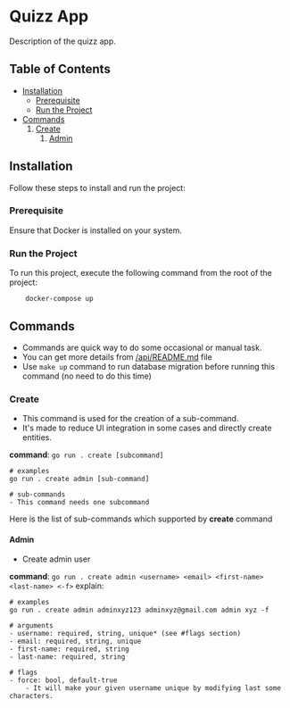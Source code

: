 # Quizz App

Description of the quizz app.

## Table of Contents

- [Installation](#installation)
    - [Prerequisite](#prerequisite)
    - [Run the Project](#run-the-project)
- [Commands](#commands)
    1. [Create](#create)
        1. [Admin](#admin)

## Installation

Follow these steps to install and run the project:

### Prerequisite

Ensure that Docker is installed on your system.

### Run the Project

To run this project, execute the following command from the root of the project:


```
    docker-compose up
```

## Commands

- Commands are quick way to do some occasional or manual task.
- You can get more details from [/api/README.md](https://github.com/Improwised/quizz-app/blob/develop/api/README.md) file 
- Use `make up` command to run database migration before running this command (no need to do this time)

### Create

- This command is used for the creation of a sub-command.
- It's made to reduce UI integration in some cases and directly create entities.


**command**: `go run . create [subcommand]`
```
# examples
go run . create admin [sub-command]

# sub-commands
- This command needs one subcommand
```

Here is the list of sub-commands which supported by **create** command

#### Admin
- Create admin user

**command**: `go run . create admin <username> <email> <first-name> <last-name> <-f>`
explain: 
```
# examples
go run . create admin adminxyz123 adminxyz@gmail.com admin xyz -f

# arguments
- username: required, string, unique* (see #flags section)
- email: required, string, unique
- first-name: required, string
- last-name: required, string

# flags
- force: bool, default-true
    - It will make your given username unique by modifying last some characters. 
```